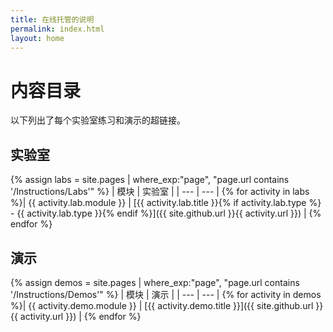 ```yaml
---
title: 在线托管的说明
permalink: index.html
layout: home
---
```


# 内容目录

以下列出了每个实验室练习和演示的超链接。

## 实验室

{% assign labs = site.pages | where_exp:"page", "page.url contains '/Instructions/Labs'" %}
| 模块 | 实验室 |
| --- | --- | 
{% for activity in labs  %}| {{ activity.lab.module }} | [{{ activity.lab.title }}{% if activity.lab.type %} - {{ activity.lab.type }}{% endif %}]({{ site.github.url }}{{ activity.url }}) |
{% endfor %}

## 演示

{% assign demos = site.pages | where_exp:"page", "page.url contains '/Instructions/Demos'" %}
| 模块 | 演示 |
| --- | --- | 
{% for activity in demos  %}| {{ activity.demo.module }} | [{{ activity.demo.title }}]({{ site.github.url }}{{ activity.url }}) |
{% endfor %}
